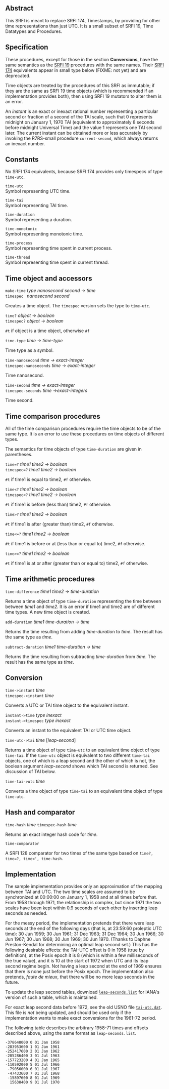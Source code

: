 ## Abstract

This SRFI is meant to replace SRFI 174, Timestamps, by providing for
other time representations than just UTC.  It is a small subset
of SRFI 19, Time Datatypes and Procedures.

## Specification

These procedures, except for those in the section **Conversions**,
have the same semantics as the
[SRFI 19](https://srfi.schemers.org/srfi-19/srfi-19.html)
procedures with the same names.
Their [SRFI 174](https://srfi.schemers.org/srfi-174/srfi-174.html)
equivalents appear in small type below (FIXME: not yet)
and are deprecated.

Time objects are treated by the procedures of this SRFI as immutable;
if they are the same as SRFI 19 time objects (which is recommended
if an implementation provides both), then using SRFI 19
mutators to alter them is an error.

An *instant* is an exact
or inexact rational number representing
a particular second or fraction of a second
of the TAI scale, such that 0 represents midnight on January 1, 1970 TAI
(equivalent to approximately 8 seconds before midnight Universal Time)
and the value 1 represents one TAI second later.
The current instant can be obtained more or less accurately
by invoking the R7RS-small procedure `current-second`,
which always returns an inexact number.

## Constants

No SRFI 174 equivalents, because SRFI 174 provides only timespecs
of type `time-utc`.

`time-utc`  
Symbol representing UTC time.

`time-tai`  
Symbol representing TAI time.

`time-duration`  
Symbol representing a duration.

`time-monotonic`  
Symbol representing monotonic time.

`time-process`  
Symbol representing time spent in current process.

`time-thread`  
Symbol representing time spent in current thread.


## Time object and accessors

`make-time` *type nanosecond second -> time*  
`timespec ` *nanosecond second*

Creates a time object.
The `timespec` version sets the type to `time-utc`.

`time?` *object -> boolean*  
`timespec?` *object -> boolean*

`#t` if object is a time object, otherwise `#f`

`time-type` *time -> time-type*

Time type as a symbol.

`time-nanosecond` *time -> exact-integer*  
`timespec-nanoseconds` *time -> exact-integer*

Time nanosecond.

`time-second` *time -> exact-integer*  
`timespec-seconds` *time ->exact-integers*

Time second.

## Time comparison procedures

All of the time comparison procedures require the time objects to be of the same type.
It is an error to use these procedures on time objects of different types.

The semantics for time objects of type `time-duration` are given in parentheses.

`time=?` *time1 time2 -> boolean*  
`timespec=?` *time1 time2 -> boolean*

`#t` if time1 is equal to time2, `#f` otherwise.

`time<?` *time1 time2 -> boolean*  
`timespec<?` *time1 time2 -> boolean*

`#t` if time1 is before (less than) time2, `#f` otherwise.

`time>?` *time1 time2 -> boolean*  

`#t` if time1 is after (greater than) time2, `#f` otherwise.

`time<=?` *time1 time2 -> boolean*  

`#t` if time1 is before or at (less than or equal to) time2, `#f` otherwise.

`time>=?` *time1 time2 -> boolean*  

`#t` if time1 is at or after (greater than or equal to) time2, `#f` otherwise.

## Time arithmetic procedures

`time-difference` *time1 time2 -> time-duration*

Returns a time object of type `time-duration` representing the time between
between *time1* and *time2*.
It is an error if time1 and time2 are of different time types. A new time object is created.

`add-duration` *time1 time-duration -> time*

Returns the time resulting from adding *time-duratio*n to *time*.
The result has the same type as *time*.

`subtract-duration` *time1 time-duration -> time*

Returns the time resulting from subtracting *time-duratio*n from *time*.
The result has the same type as *time*.

## Conversion

`time->instant` *time*  
`timespec->instant` *time*

Converts a UTC or TAI time object to the equivalent instant.

`instant->time` *type inexact*  
`instant->timespec` *type inexact*

Converts an instant to the equivalent TAI or UTC time object.

`time-utc->tai` *time* [*leap-second*]

Returns a time object of type `time-utc` to an equivalent time object
of type `time-tai`.  If the `time-utc` object is equivalent
to two different `time-tai` objects, one of which is a leap second and
the other of which is not, the boolean argument *leap-second* shows
which TAI second is returned.
See discussion of TAI below.

`time-tai->utc` *time*

Converts a time object of type `time-tai` to an equivalent time object
of type `time-utc`.

## Hash and comparator

`time-hash` *time*
`timespec-hash` *time*

Returns an exact integer hash code for *time*.

`time-comparator`  

A SRFI 128 comparator for two times of the same type
based on `time?, time=?, time<', time-hash`.

## Implementation

The sample implementation provides
only an approximation of the mapping between TAI
and UTC.  The two time scales are assumed to be synchronized at 00:00:00
on January 1, 1958 and at all times before that.  From 1958 through 1971,
the relationship is complex, but since 1971 the two scales have been kept
within 0.9 seconds of each other by inserting leap seconds as needed.

For the messy period, the implementation pretends that there were leap seconds
at the end of the following days (that is, at 23:59:60 proleptic UTC time):
30 Jun 1959; 30 Jun 1961; 31 Dec 1963; 31 Dec 1964; 30 Jun 1966;
30 Jun 1967; 30 Jun 1968; 30 Jun 1969; 30 Jun 1970.
(Thanks to Daphne Preston-Kendal for determining an optimal leap second set.)
This has the following desirable effects: the TAI-UTC offset is 0 in 1958
(true by definition), at the Posix epoch it is 8
(which is within a few milliseconds of the true value),
and it is 10 at the start of 1972 when UTC and its leap second regime
begin.  Not having a leap second at the end of 1969 ensures that there is none
just before the Posix epoch.  The implementation also pretends,
*faute de mieux*, that there will be no more leap seconds in the future.

To update the leap second tables, download
[`leap-seconds.list`](https://www.ietf.org/timezones/data/leap-seconds.list)
for IANA's version of such a table, which is maintained.

For exact leap second data before 1972, see the old USNO file
[`tai-utc.dat`](http://web.archive.org/web/20191022082231/http://maia.usno.navy.mil/ser7/tai-utc.dat).
This file is *not* being updated, and should be used only if the
implementation wants to make exact conversions for the 1961-72 period.

The following table describes the arbitrary 1958-71 times and offsets
described above, using the same format as `leap-seconds.list`.

```
-378648000 0 01 Jan 1958
-283953600 1 01 Jan 1961
-252417600 2 01 Jan 1962
-205286400 3 01 Jul 1963
-157723200 4 01 Jan 1965
-110592000 5 01 Jul 1966
 -79056000 6 01 Jul 1967
 -47433600 7 01 Jul 1968
 -15897600 8 01 Jul 1969
  15638400 9 01 Jul 1970
```
